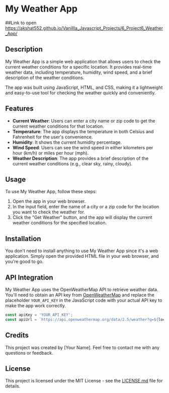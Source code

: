 # My Weather App

##Link to open
https://akshat552.github.io/Vanillla_Javascript_Projects/6_Project6_Weather_App/

## Description

My Weather App is a simple web application that allows users to check the current weather conditions for a specific location. It provides real-time weather data, including temperature, humidity, wind speed, and a brief description of the weather conditions.

The app was built using JavaScript, HTML, and CSS, making it a lightweight and easy-to-use tool for checking the weather quickly and conveniently.

## Features

- **Current Weather**: Users can enter a city name or zip code to get the current weather conditions for that location.
- **Temperature**: The app displays the temperature in both Celsius and Fahrenheit for the user's convenience.
- **Humidity**: It shows the current humidity percentage.
- **Wind Speed**: Users can see the wind speed in either kilometers per hour (km/h) or miles per hour (mph).
- **Weather Description**: The app provides a brief description of the current weather conditions (e.g., clear sky, rainy, cloudy).

## Usage

To use My Weather App, follow these steps:

1. Open the app in your web browser.
2. In the input field, enter the name of a city or a zip code for the location you want to check the weather for.
3. Click the "Get Weather" button, and the app will display the current weather conditions for the specified location.

## Installation

You don't need to install anything to use My Weather App since it's a web application. Simply open the provided HTML file in your web browser, and you're good to go.

## API Integration

My Weather App uses the OpenWeatherMap API to retrieve weather data. You'll need to obtain an API key from [OpenWeatherMap](https://openweathermap.org/api) and replace the placeholder `YOUR_API_KEY` in the JavaScript code with your actual API key to make the app work correctly.

```javascript
const apiKey = 'YOUR_API_KEY';
const apiUrl = `https://api.openweathermap.org/data/2.5/weather?q=${location}&appid=${apiKey}&units=metric`;
```

## Credits

This project was created by [Your Name]. Feel free to contact me with any questions or feedback.

## License

This project is licensed under the MIT License - see the [LICENSE.md](LICENSE.md) file for details.

